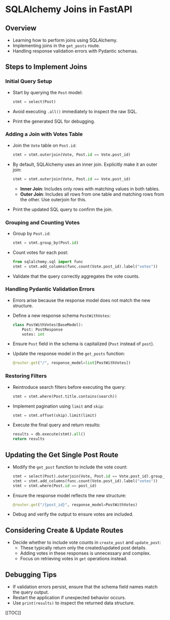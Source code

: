 # SQLAlchemy Joins in FastAPI

## Overview

- Learning how to perform joins using SQLAlchemy.
- Implementing joins in the `get_posts` route.
- Handling response validation errors with Pydantic schemas.

## Steps to Implement Joins

### Initial Query Setup

- Start by querying the `Post` model:

   ```python
   stmt = select(Post)
   ```

- Avoid executing `.all()` immediately to inspect the raw SQL.
- Print the generated SQL for debugging.

### Adding a Join with Votes Table

- Join the `Vote` table on `Post.id`:

   ```python
   stmt = stmt.outerjoin(Vote, Post.id == Vote.post_id)
   ```

- By default, SQLAlchemy uses an inner join. Explicitly make it an outer join:

   ```python
   stmt = stmt.outerjoin(Vote, Post.id == Vote.post_id)
  ```

  - **Inner Join**: Includes only rows with matching values in both tables.
  - **Outer Join**: Includes all rows from one table and matching rows from the other. Use outerjoin for this.

- Print the updated SQL query to confirm the join.

### Grouping and Counting Votes

- Group by `Post.id`:

   ```python
   stmt = stmt.group_by(Post.id)
   ```

- Count votes for each post:

   ```python
   from sqlalchemy.sql import func
   stmt = stmt.add_columns(func.count(Vote.post_id).label("votes"))
   ```

- Validate that the query correctly aggregates the vote counts.

### Handling Pydantic Validation Errors

- Errors arise because the response model does not match the new structure.
- Define a new response schema `PostWithVotes`:

    ```python
    class PostWithVotes(BaseModel):
        Post: PostResponse
        votes: int
    ```

- Ensure `Post` field in the schema is capitalized (`Post` instead of `post`).
- Update the response model in the `get_posts` function:

    ```python
    @router.get("/", response_model=list[PostWithVotes])
    ```

### Restoring Filters

- Reintroduce search filters before executing the query:

    ```python
    stmt = stmt.where(Post.title.contains(search))
    ```

- Implement pagination using `limit` and `skip`:

    ```python
    stmt = stmt.offset(skip).limit(limit)
    ```

- Execute the final query and return results:

    ```python
    results = db.execute(stmt).all()
    return results
    ```

## Updating the Get Single Post Route

- Modify the `get_post` function to include the vote count:

    ```python
    stmt = select(Post).outerjoin(Vote, Post.id == Vote.post_id).group_by(Post.id)
    stmt = stmt.add_columns(func.count(Vote.post_id).label("votes"))
    stmt = stmt.where(Post.id == post_id)
    ```

- Ensure the response model reflects the new structure:

    ```python
    @router.get("/{post_id}", response_model=PostWithVotes)
    ```

- Debug and verify the output to ensure votes are included.

## Considering Create & Update Routes

- Decide whether to include vote counts in `create_post` and `update_post`:
  - These typically return only the created/updated post details.
  - Adding votes in these responses is unnecessary and complex.
  - Focus on retrieving votes in `get` operations instead.

## Debugging Tips

- If validation errors persist, ensure that the schema field names match the query output.
- Restart the application if unexpected behavior occurs.
- Use `print(results)` to inspect the returned data structure.

[[TOC]]
